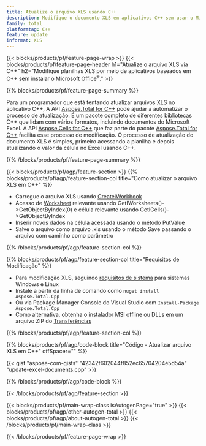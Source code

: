 ```yaml
---
title: Atualize o arquivo XLS usando C++
description: Modifique o documento XLS em aplicativos C++ sem usar o Microsoft Excel.
family: total
platformtag: C++
feature: update
informat: XLS
---
```

{{< blocks/products/pf/feature-page-wrap >}}
{{< blocks/products/pf/feature-page-header h1="Atualize o arquivo XLS via C++" h2="Modifique planilhas XLS por meio de aplicativos baseados em C++ sem instalar o Microsoft Office<sup>&reg;</sup>." >}}

{{% blocks/products/pf/feature-page-summary %}}

Para um programador que está tentando atualizar arquivos XLS no aplicativo C++, A API [Aspose.Total for C++](https://products.aspose.com/total/cpp/) pode ajudar a automatizar o processo de atualização. É um pacote completo de diferentes bibliotecas C++ que lidam com vários formatos, incluindo documentos do Microsoft Excel. A API [Aspose.Cells for C++](https://products.aspose.com/cells/cpp/) que faz parte do pacote [Aspose.Total for C++](https://products.aspose.com/total/cpp/) facilita esse processo de modificação. O processo de atualização do documento XLS é simples, primeiro acessando a planilha e depois atualizando o valor da célula no Excel usando C++.

{{% /blocks/products/pf/feature-page-summary %}}

{{< blocks/products/pf/agp/feature-section >}}
{{% blocks/products/pf/agp/feature-section-col title="Como atualizar o arquivo XLS em C++" %}}

- Carregue o arquivo XLS usando [CreateIWorkbook](https://reference.aspose.com/cells/cpp/class/aspose.cells.factory#a93f7282b976d2a001d44198dedaceee8)
- Acesso de [Worksheet](https://reference.aspose.com/cells/cpp/class/aspose.cells.i_worksheet) relevante usando GetIWorksheets()->GetObjectByIndex(0) e célula relevante usando GetICells()->GetObjectByIndex
- Inserir novos dados na célula acessada usando o método PutValue
- Salve o arquivo como arquivo .xls usando o método Save passando o arquivo com caminho como parâmetro

{{% /blocks/products/pf/agp/feature-section-col %}}

{{% blocks/products/pf/agp/feature-section-col title="Requisitos de Modificação" %}}

- Para modificação XLS, seguindo [requisitos de sistema](https://docs.aspose.com/cells/cpp/system-requirements/) para sistemas Windows e Linux 
- Instale a partir da linha de comando como ```nuget install Aspose.Total.Cpp```
- Ou via Package Manager Console do Visual Studio com ```Install-Package Aspose.Total.Cpp```
- Como alternativa, obtenha o instalador MSI offline ou DLLs em um arquivo ZIP do [Transferências](https://releases.aspose.com/cells/cpp)

{{% /blocks/products/pf/agp/feature-section-col %}}

{{% blocks/products/pf/agp/code-block title="Código - Atualizar arquivo XLS em C++" offSpacer="" %}}

{{< gist "aspose-com-gists" "42342f602044f852ec65704204e5d54a" "update-excel-documents.cpp" >}}

{{% /blocks/products/pf/agp/code-block %}}

{{< /blocks/products/pf/agp/feature-section >}}

{{< blocks/products/pf/main-wrap-class isAutogenPage="true" >}}
{{< blocks/products/pf/agp/other-autogen-total >}}
{{< blocks/products/pf/agp/about-autogen-total >}}
{{< /blocks/products/pf/main-wrap-class >}}

{{< /blocks/products/pf/feature-page-wrap >}}